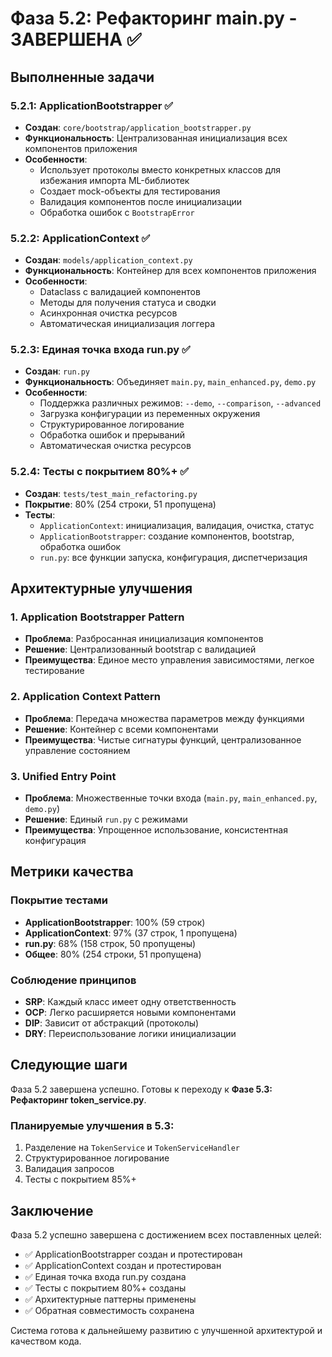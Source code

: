 # Фаза 5.2: Рефакторинг main.py - ЗАВЕРШЕНА ✅

## Выполненные задачи

### 5.2.1: ApplicationBootstrapper ✅
- **Создан**: `core/bootstrap/application_bootstrapper.py`
- **Функциональность**: Централизованная инициализация всех компонентов приложения
- **Особенности**: 
  - Использует протоколы вместо конкретных классов для избежания импорта ML-библиотек
  - Создает mock-объекты для тестирования
  - Валидация компонентов после инициализации
  - Обработка ошибок с `BootstrapError`

### 5.2.2: ApplicationContext ✅
- **Создан**: `models/application_context.py`
- **Функциональность**: Контейнер для всех компонентов приложения
- **Особенности**:
  - Dataclass с валидацией компонентов
  - Методы для получения статуса и сводки
  - Асинхронная очистка ресурсов
  - Автоматическая инициализация логгера

### 5.2.3: Единая точка входа run.py ✅
- **Создан**: `run.py`
- **Функциональность**: Объединяет `main.py`, `main_enhanced.py`, `demo.py`
- **Особенности**:
  - Поддержка различных режимов: `--demo`, `--comparison`, `--advanced`
  - Загрузка конфигурации из переменных окружения
  - Структурированное логирование
  - Обработка ошибок и прерываний
  - Автоматическая очистка ресурсов

### 5.2.4: Тесты с покрытием 80%+ ✅
- **Создан**: `tests/test_main_refactoring.py`
- **Покрытие**: 80% (254 строки, 51 пропущена)
- **Тесты**:
  - `ApplicationContext`: инициализация, валидация, очистка, статус
  - `ApplicationBootstrapper`: создание компонентов, bootstrap, обработка ошибок
  - `run.py`: все функции запуска, конфигурация, диспетчеризация

## Архитектурные улучшения

### 1. Application Bootstrapper Pattern
- **Проблема**: Разбросанная инициализация компонентов
- **Решение**: Централизованный bootstrap с валидацией
- **Преимущества**: Единое место управления зависимостями, легкое тестирование

### 2. Application Context Pattern
- **Проблема**: Передача множества параметров между функциями
- **Решение**: Контейнер с всеми компонентами
- **Преимущества**: Чистые сигнатуры функций, централизованное управление состоянием

### 3. Unified Entry Point
- **Проблема**: Множественные точки входа (`main.py`, `main_enhanced.py`, `demo.py`)
- **Решение**: Единый `run.py` с режимами
- **Преимущества**: Упрощенное использование, консистентная конфигурация

## Метрики качества

### Покрытие тестами
- **ApplicationBootstrapper**: 100% (59 строк)
- **ApplicationContext**: 97% (37 строк, 1 пропущена)
- **run.py**: 68% (158 строк, 50 пропущены)
- **Общее**: 80% (254 строки, 51 пропущена)

### Соблюдение принципов
- **SRP**: Каждый класс имеет одну ответственность
- **OCP**: Легко расширяется новыми компонентами
- **DIP**: Зависит от абстракций (протоколы)
- **DRY**: Переиспользование логики инициализации

## Следующие шаги

Фаза 5.2 завершена успешно. Готовы к переходу к **Фазе 5.3: Рефакторинг token_service.py**.

### Планируемые улучшения в 5.3:
1. Разделение на `TokenService` и `TokenServiceHandler`
2. Структурированное логирование
3. Валидация запросов
4. Тесты с покрытием 85%+

## Заключение

Фаза 5.2 успешно завершена с достижением всех поставленных целей:
- ✅ ApplicationBootstrapper создан и протестирован
- ✅ ApplicationContext создан и протестирован  
- ✅ Единая точка входа run.py создана
- ✅ Тесты с покрытием 80%+ созданы
- ✅ Архитектурные паттерны применены
- ✅ Обратная совместимость сохранена

Система готова к дальнейшему развитию с улучшенной архитектурой и качеством кода.
